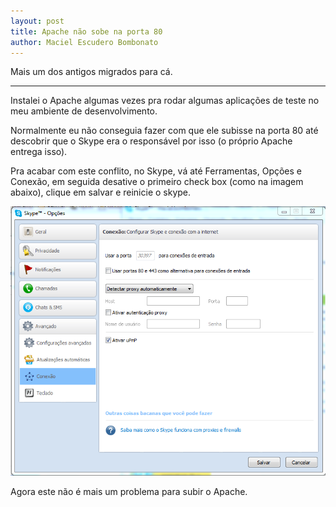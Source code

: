 ```yaml
---
layout: post
title: Apache não sobe na porta 80
author: Maciel Escudero Bombonato
---
```


Mais um dos antigos migrados para cá.

--------

Instalei o Apache algumas vezes pra rodar algumas aplicações de teste no meu ambiente de desenvolvimento.

Normalmente eu não conseguia fazer com que ele subisse na porta 80 até descobrir que o Skype era o responsável por isso (o próprio Apache entrega isso).

Pra acabar com este conflito, no Skype, vá até Ferramentas, Opções e Conexão, em seguida desative o primeiro check box (como na imagem abaixo), clique em salvar e reinicie o skype.

![-fullwidth](/images/posts/2013-03-26-apache-nao-sobe-80-apache/skype-conf.PNG)

Agora este não é mais um problema para subir o Apache.
